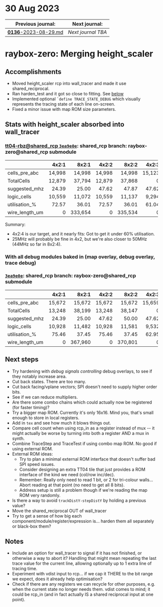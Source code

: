 # 30 Aug 2023

| Previous journal: | Next journal: |
|-|-|
| [**0136**-2023-08-29.md](./0136-2023-08-29.md) | *Next journal TBA* |

# raybox-zero: Merging height_scaler

## Accomplishments

*   Moved height_scaler rcp into wall_tracer and made it use shared_reciprocal.
*   Ran harden_test and it got so close to fitting. See [below](#stats-with-height_scaler-absorbed-into-wall_tracer)
*   Implemented optional `` `define TRACE_STATE_DEBUG `` which visually represents the tracing state of each line on-screen.
*   Fixed a minor issue with map ROM size parameters.

## Stats with height_scaler absorbed into wall_tracer

### [tt04-rbz@shared_rcp `3ea9e0e`](https://github.com/algofoogle/tt04-raybox-zero/commit/3ea9e0ebb08458c11315f99b6e0b3ebfae47612b): shared_rcp branch: raybox-zero@shared_rcp submodule

| | 4x2:1 | 8x2:1 | 4x2:2 | 8x2:2 | 4x2:3 | 8x2:3 | 4x2:4 | 8x2:4 |
|-|-:|-:|-:|-:|-:|-:|-:|-:|
| cells_pre_abc | 14,998 | 14,998 | 14,998 | 14,998 | 15,123 | 15,123 | 14,998 | 14,998 |
| TotalCells | 12,879 | 37,794 | 12,879 | 37,868 | 0 | 0 | 11,451 | 37,291 |
| suggested_mhz | 24.39 | 25.00 | 47.62 | 47.87 | 47.62 | 36.43 | 47.62 | 44.46 |
| logic_cells | 10,559 | 11,072 | 10,559 | 11,137 | 9,294 | 9,531 | 9,131 | 9,674 |
| utilisation_% | 72.57 | 36.01 | 72.57 | 36.01 | 61.04 | 30.29 | 60.26 | 29.90 |
| wire_length_um | 0 | 333,654 | 0 | 335,534 | 0 | 555,834 | 0 | 242,588 |

Summary:
*   4x2:4 is our target, and it nearly fits: Got to get it under 60% utilisation.
*   25MHz will probably be fine in 4x2, but we're also closer to 50MHz (44MHz so far in 8x2:4).

### With all debug modules baked in (map overlay, debug overlay, trace debug)

### [`3ea9e0e`](https://github.com/algofoogle/tt04-raybox-zero/commit/3ea9e0e?diff=split): shared_rcp branch: raybox-zero@shared_rcp submodule                                                              
| | 4x2:1 | 8x2:1 | 4x2:2 | 8x2:2 | 4x2:3 | 8x2:3 | 4x2:4 | 8x2:4 |
|-|-:|-:|-:|-:|-:|-:|-:|-:|
| cells_pre_abc | 15,672 | 15,672 | 15,672 | 15,672 | 15,659 | 15,659 | 15,672 | 15,672 |
| TotalCells | 13,248 | 38,199 | 13,248 | 38,147 | 0 | 0 | 11,865 | 37,623 |
| suggested_mhz | 24.39 | 25.00 | 47.62 | 50.00 | 47.62 | 37.10 | 47.62 | 43.57 |
| logic_cells | 10,928 | 11,482 | 10,928 | 11,581 | 9,532 | 9,864 | 9,545 | 10,075 |
| utilisation_% | 75.46 | 37.45 | 75.46 | 37.45 | 62.95 | 31.24 | 62.96 | 31.25 |
| wire_length_um | 0 | 367,960 | 0 | 370,801 | 0 | 627,200 | 0 | 261,605 |


## Next steps

*   Try hardening with *debug signals controlling* debug overlays, to see if they notably increase area.
*   Cut back states. There are too many.
*   Cut back facing/vplane vectors; SPI doesn't need to supply higher order bits.
*   See if we can reduce multipliers.
*   Are there some combo chains which could actually now be registered (for faster timing)?
*   Try a bigger map ROM. Currently it's only 16x16. Mind you, that's small enough to store in local registers.
*   Add in `tex` and see how much it blows things out.
*   Compare cell count when using rcp_in as a register instead of mux -- it might actually be worse by turning into both a register AND a mux in synth.
*   Combine TraceStep and TraceTest if using combo map ROM. No good if using external ROM.
*   External ROM ideas:
    *   Try to plan a minimal external ROM interface that doesn't suffer bad SPI speed issues.
    *   Consider designing an extra TT04 tile that just provides a ROM interface of the kind we need (col/row inc/dec).
    *   Remember: Really only need to read 1 bit, or 2 for tri-colour walls... Abort reading at that point (no need to get all 8 bits).
    *   Address setup is still a problem though if we're reading the map ROM very randomly.
*   Is there a way to avoid `trackDistY-stepDistY` by holding a previous value?
*   Move the shared_reciprocal OUT of wall_tracer
*   Try to get a sense of how big each component/module/register/expression is... harden them all separately or black-box them?

## Notes

*   Include an option for wall_tracer to signal if it has not finished, or otherwise a way to abort it? Handling that might mean repeating the last trace value for the current line, allowing optionally up to 1 extra line of tracing time.
*   Experiment with vdist input to rcp... if we cap it THERE to the bit range we expect, does it already help optimisation?
*   Check if there are any registers we can recycle for other purposes, e.g. when the current state no longer needs them. vdist comes to mind; it could be rcp_in (and in fact actually IS a shared reciprocal input at one point).

